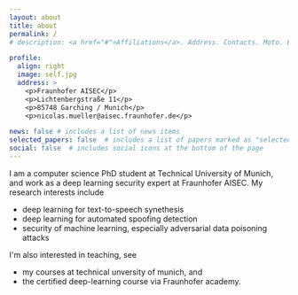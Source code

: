 ```yaml
---
layout: about
title: about
permalink: /
# description: <a href="#">Affiliations</a>. Address. Contacts. Moto. Etc.

profile:
  align: right
  image: self.jpg
  address: >
    <p>Fraunhofer AISEC</p>
    <p>Lichtenbergstraße 11</p>
    <p>85748 Garching / Munich</p>
    <p>nicolas.mueller@aisec.fraunhofer.de</p>

news: false # includes a list of news items
selected_papers: false  # includes a list of papers marked as "selected={true}"
social: false  # includes social icons at the bottom of the page
---
```


I am a computer science PhD student at Technical University of Munich, and work as a deep learning security expert at Fraunhofer AISEC. 
My research interests include
- deep learning for text-to-speech synethesis
- deep learning for automated spoofing detection
- security of machine learning, especially adversarial data poisoning attacks

I'm also interested in teaching, see 
- my courses at technical unversity of munich, and
- the certified deep-learning course via Fraunhofer academy.